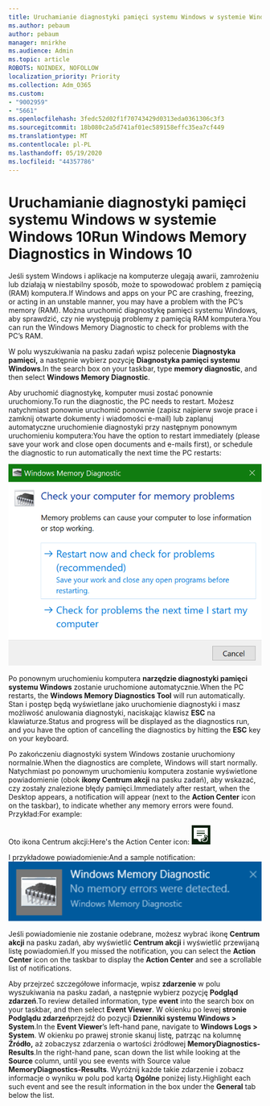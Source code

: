 ```yaml
---
title: Uruchamianie diagnostyki pamięci systemu Windows w systemie Windows 10
ms.author: pebaum
author: pebaum
manager: mnirkhe
ms.audience: Admin
ms.topic: article
ROBOTS: NOINDEX, NOFOLLOW
localization_priority: Priority
ms.collection: Adm_O365
ms.custom:
- "9002959"
- "5661"
ms.openlocfilehash: 3fedc52d02f1f70743429d0313eda0361306c3f3
ms.sourcegitcommit: 18b080c2a5d741af01ec589158effc35ea7cf449
ms.translationtype: MT
ms.contentlocale: pl-PL
ms.lasthandoff: 05/19/2020
ms.locfileid: "44357786"
---
```

# <a name="run-windows-memory-diagnostics-in-windows-10"></a><span data-ttu-id="1421e-102">Uruchamianie diagnostyki pamięci systemu Windows w systemie Windows 10</span><span class="sxs-lookup"><span data-stu-id="1421e-102">Run Windows Memory Diagnostics in Windows 10</span></span>

<span data-ttu-id="1421e-103">Jeśli system Windows i aplikacje na komputerze ulegają awarii, zamrożeniu lub działają w niestabilny sposób, może to spowodować problem z pamięcią (RAM) komputera.</span><span class="sxs-lookup"><span data-stu-id="1421e-103">If Windows and apps on your PC are crashing, freezing, or acting in an unstable manner, you may have a problem with the PC’s memory (RAM).</span></span> <span data-ttu-id="1421e-104">Można uruchomić diagnostykę pamięci systemu Windows, aby sprawdzić, czy nie występują problemy z pamięcią RAM komputera.</span><span class="sxs-lookup"><span data-stu-id="1421e-104">You can run the Windows Memory Diagnostic to check for problems with the PC’s RAM.</span></span>

<span data-ttu-id="1421e-105">W polu wyszukiwania na pasku zadań wpisz polecenie **Diagnostyka pamięci,** a następnie wybierz pozycję **Diagnostyka pamięci systemu Windows**.</span><span class="sxs-lookup"><span data-stu-id="1421e-105">In the search box on your taskbar, type **memory diagnostic**, and then select **Windows Memory Diagnostic**.</span></span> 

<span data-ttu-id="1421e-106">Aby uruchomić diagnostykę, komputer musi zostać ponownie uruchomiony.</span><span class="sxs-lookup"><span data-stu-id="1421e-106">To run the diagnostic, the PC needs to restart.</span></span> <span data-ttu-id="1421e-107">Możesz natychmiast ponownie uruchomić ponownie (zapisz najpierw swoje prace i zamknij otwarte dokumenty i wiadomości e-mail) lub zaplanuj automatyczne uruchomienie diagnostyki przy następnym ponownym uruchomieniu komputera:</span><span class="sxs-lookup"><span data-stu-id="1421e-107">You have the option to restart immediately (please save your work and close open documents and e-mails first), or schedule the diagnostic to run automatically the next time the PC restarts:</span></span>

![Diagnostyka pamięci systemu Windows](media/windows-memory-diagnostic.png)

<span data-ttu-id="1421e-109">Po ponownym uruchomieniu komputera **narzędzie diagnostyki pamięci systemu Windows** zostanie uruchomione automatycznie.</span><span class="sxs-lookup"><span data-stu-id="1421e-109">When the PC restarts, the **Windows Memory Diagnostics Tool** will run automatically.</span></span> <span data-ttu-id="1421e-110">Stan i postęp będą wyświetlane jako uruchomienie diagnostyki i masz możliwość anulowania diagnostyki, naciskając klawisz **ESC** na klawiaturze.</span><span class="sxs-lookup"><span data-stu-id="1421e-110">Status and progress will be displayed as the diagnostics run, and you have the option of cancelling the diagnostics by hitting the **ESC** key on your keyboard.</span></span>

<span data-ttu-id="1421e-111">Po zakończeniu diagnostyki system Windows zostanie uruchomiony normalnie.</span><span class="sxs-lookup"><span data-stu-id="1421e-111">When the diagnostics are complete, Windows will start normally.</span></span>
<span data-ttu-id="1421e-112">Natychmiast po ponownym uruchomieniu komputera zostanie wyświetlone powiadomienie (obok **ikony Centrum akcji** na pasku zadań), aby wskazać, czy zostały znalezione błędy pamięci.</span><span class="sxs-lookup"><span data-stu-id="1421e-112">Immediately after restart, when the Desktop appears, a notification will appear (next to the **Action Center** icon on the taskbar), to indicate whether any memory errors were found.</span></span> <span data-ttu-id="1421e-113">Przykład:</span><span class="sxs-lookup"><span data-stu-id="1421e-113">For example:</span></span>

<span data-ttu-id="1421e-114">Oto ikona Centrum akcji:</span><span class="sxs-lookup"><span data-stu-id="1421e-114">Here's the Action Center icon:</span></span> ![Ikona Centrum akcji](media/action-center-icon.png) 

<span data-ttu-id="1421e-116">I przykładowe powiadomienie:</span><span class="sxs-lookup"><span data-stu-id="1421e-116">And a sample notification:</span></span> ![Brak błędów pamięci](media/no-memory-errors.png)

<span data-ttu-id="1421e-118">Jeśli powiadomienie nie zostanie odebrane, możesz wybrać ikonę **Centrum akcji** na pasku zadań, aby wyświetlić **Centrum akcji** i wyświetlić przewijaną listę powiadomień.</span><span class="sxs-lookup"><span data-stu-id="1421e-118">If you missed the notification, you can select the **Action Center** icon  on the taskbar to display the **Action Center** and see a scrollable list of notifications.</span></span>

<span data-ttu-id="1421e-119">Aby przejrzeć szczegółowe informacje, wpisz **zdarzenie** w polu wyszukiwania na pasku zadań, a następnie wybierz pozycję **Podgląd zdarzeń**.</span><span class="sxs-lookup"><span data-stu-id="1421e-119">To review detailed information, type **event** into the search box on your taskbar, and then select **Event Viewer**.</span></span> <span data-ttu-id="1421e-120">W okienku po lewej **stronie Podglądu zdarzeń**przejdź do pozycji **Dzienniki systemu Windows > System**.</span><span class="sxs-lookup"><span data-stu-id="1421e-120">In the **Event Viewer**’s left-hand pane, navigate to **Windows Logs > System**.</span></span> <span data-ttu-id="1421e-121">W okienku po prawej stronie skanuj listę, patrząc na kolumnę **Źródło,** aż zobaczysz zdarzenia o wartości źródłowej **MemoryDiagnostics-Results**.</span><span class="sxs-lookup"><span data-stu-id="1421e-121">In the right-hand pane, scan down the list while looking at the **Source** column, until you see events with Source value **MemoryDiagnostics-Results**.</span></span> <span data-ttu-id="1421e-122">Wyróżnij każde takie zdarzenie i zobacz informacje o wyniku w polu pod kartą **Ogólne** poniżej listy.</span><span class="sxs-lookup"><span data-stu-id="1421e-122">Highlight each such event and see the result information in the box under the **General** tab below the list.</span></span>
